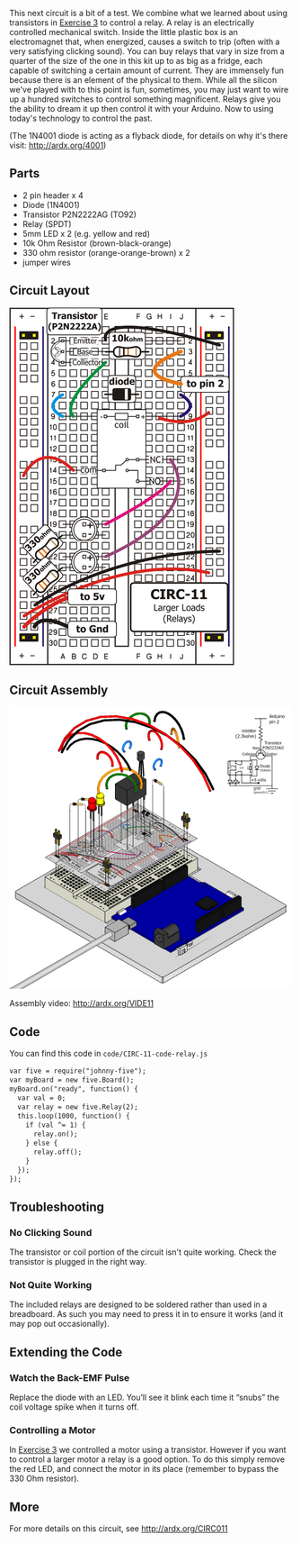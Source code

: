 
This next circuit is a bit of a test. We combine what we learned
about using transistors in [Exercise 3](/exercises/3) to control a relay. A relay is an electrically controlled mechanical switch. Inside the little plastic box is an electromagnet that, when energized, causes a switch to trip (often with a very satisfying clicking sound). You can buy relays that vary in size from a quarter of the size of the one in this kit up to as big as a fridge, each capable of switching a certain amount of current. They are immensely fun because there is an element of the physical to them. While all the silicon we've played with to this point is fun, sometimes, you may just want to wire up a hundred switches to control something magnificent. Relays give you the ability to dream it up then control it with your Arduino. Now to using today's technology to control the past. 

(The 1N4001 diode is acting as a flyback diode, for details on why it's there visit: http://ardx.org/4001)

<a id="parts"></a>
## Parts

* 2 pin header x 4
* Diode (1N4001)
* Transistor P2N2222AG (TO92)
* Relay (SPDT)
* 5mm LED x 2 (e.g. yellow and red)
* 10k Ohm Resistor (brown-black-orange)
* 330 ohm resistor (orange-orange-brown) x 2
* jumper wires

<a id="circuit"></a>
## Circuit Layout
[<img style="max-width:400px" src="../../images/circ/CIRC11-sheet-small.png" alt="Circuit Layout"/>](../../images/circ/CIRC11-sheet.png)

<a id="assembly"></a>
## Circuit Assembly
![Assembly Diagram](../../images/assembly/CIRC-11-3dexploded.png "Assembly Diagram")

Assembly video: http://ardx.org/VIDE11

<a id="code"></a>
## Code

You can find this code in `code/CIRC-11-code-relay.js`

	var five = require("johnny-five");
	var myBoard = new five.Board();
	myBoard.on("ready", function() {
	  var val = 0;
	  var relay = new five.Relay(2);
	  this.loop(1000, function() {
	    if (val ^= 1) {
	      relay.on();
	    } else {
	      relay.off();
	    }
	  });
	});

<a id="troubleshooting"></a>
## Troubleshooting

### No Clicking Sound
The transistor or coil portion of the circuit isn't quite working. Check the transistor is plugged in the right way.

### Not Quite Working
The included relays are designed to be soldered rather than used in a breadboard. As such you may need to press it in to ensure it works (and it may pop out occasionally).

<a id="extending"></a>
## Extending the Code

### Watch the Back-EMF Pulse
Replace the diode with an LED. You’ll see it blink each time it “snubs” the coil voltage spike when it turns off.

### Controlling a Motor
In [Exercise 3](/exercises/3) we controlled a motor using a transistor. However if you want to control a larger motor a relay is a good option. To do this simply remove the red LED, and connect the motor in its place (remember to bypass the 330 Ohm resistor).

<a id="more"></a>
## More
For more details on this circuit, see http://ardx.org/CIRC011
